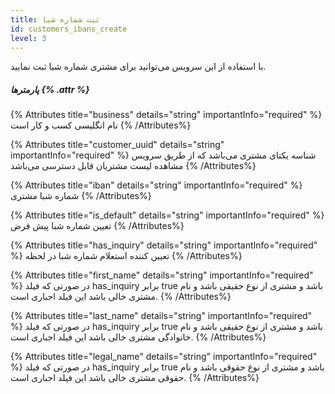 ```yaml
---
title: ثبت شماره شبا 
id: customers_ibans_create
level: 3
---
```


با استفاده از این سرویس می‌توانید برای مشتری شماره شبا ثبت نمایید.

##### پارمترها {% .attr %}

{% Attributes title="business" details="string" importantInfo="required" %}
نام انگلیسی کسب و کار است
{% /Attributes%}

{% Attributes title="customer_uuid" details="string" importantInfo="required" %}
شناسه یکتای مشتری می‌باشد که از طریق سرویس مشاهده لیست مشتریان قابل دسترسی می‌باشد
{% /Attributes%}

{% Attributes title="iban" details="string" importantInfo="required" %}
شماره شبا مشتری
{% /Attributes%}

{% Attributes title="is_default" details="string" importantInfo="required" %}
تعیین شماره شبا پیش فرض
{% /Attributes%}

{% Attributes title="has_inquiry" details="string" importantInfo="required" %}
تعیین کننده استعلام شماره شبا در لحظه
{% /Attributes%}

{% Attributes title="first_name" details="string" importantInfo="required" %}
در صورتی که فیلد has_inquiry برابر true باشد و مشتری از نوع حقیقی باشد و نام مشتری خالی باشد این فیلد اجباری است.
{% /Attributes%}

{% Attributes title="last_name" details="string" importantInfo="required" %}
در صورتی که فیلد has_inquiry برابر true باشد و مشتری از نوع حقیقی باشد و نام خانوادگی مشتری خالی باشد این فیلد اجباری است.
{% /Attributes%}

{% Attributes title="legal_name" details="string" importantInfo="required" %}
در صورتی که فیلد has_inquiry برابر true باشد و مشتری از نوع حقوقی باشد و نام حقوقی مشتری خالی باشد این فیلد اجباری است.
{% /Attributes%}
